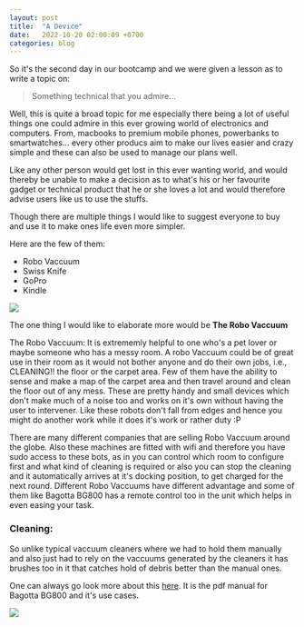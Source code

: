 ```yaml
---
layout: post
title:  "A Device"
date:   2022-10-20 02:00:09 +0700
categories: blog
---
```



So it's the second day in our bootcamp and we were given a lesson as to write a topic on:  

> Something technical that you admire...

Well, this is quite a broad topic for me especially there being a lot of useful things one could admire in this ever growing world of electronics and computers.
From, macbooks to premium mobile phones, powerbanks to smartwatches... every other producs aim to make our lives easier and crazy simple and these can also be used to manage our plans well.

Like any other person would get lost in this ever wanting world, and would thereby be unable to make a decision as to what's his or her favourite gadget or technical product that he or she loves a lot and would therefore advise users like us to use the stuffs.


Though there are multiple things I would like to suggest everyone to buy and use it to make ones life even more simpler.

Here are the few of them: 

- Robo Vaccuum
- Swiss Knife
- GoPro
- Kindle

![](https://cdn.shopify.com/s/files/1/0259/0831/4193/files/BG800banner_2376x.jpg?v=1625121015)

The one thing I would like to elaborate more would be **The Robo Vaccuum**

The Robo Vaccuum: It is extrememly helpful to one who's a pet lover or maybe someone who has a messy room. A robo Vaccuum could be of great use in their room as it would not bother anyone and do their own jobs, i.e., CLEANING!! the floor or the carpet area.  Few of them have the ability to sense and make a map of the carpet area and then travel around and clean the floor out of any mess. These are pretty handy and small devices which don't make much of a noise too and works on it's own without having the user to intervener. Like these robots don't fall from edges and hence you might do another work while it does it's work or rather duty :P 

There are many different companies that are selling Robo Vaccuum around the globe. Also these machines are fitted with wifi and therefore you have sudo access to these bots, as in you can control which room to configure first and what kind of cleaning is required or also you can stop the cleaning and it automatically arrives at it's docking position, to get charged for the next round.
Different Robo Vaccuums have different advantage and some of them like Bagotta BG800 has a remote control too in the unit which helps in even easing your task.

### Cleaning:

So unlike typical vaccuum cleaners where we had to hold them manually and also just had to rely on the vaccuums generated by the cleaners it has brushes too in it that catches hold of debris better than the manual ones.

One can always go look more about this [here](https://www.bagotte.com/upload/portal/20191219/6ce918b3265e62e3ee5aecc885883fc9.pdf). It is the pdf manual for Bagotta BG800 and it's use cases.


[![]({https://www.bagotte.com/upload/portal/20200827/94-.jpg})]({https://youtu.be/DH8r2jbocCs} "Link Title")
